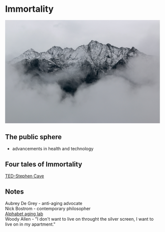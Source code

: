 # Immortality  
![Immortality](/Images/Immortality1.jpg)  
## The public sphere
* advancements in health and technology  

## Four tales of Immortality  
[TED-Stephen Cave](https://www.youtube.com/watch?v=PB7xs7UpIfY)  


## Notes
Aubrey De Grey - anti-aging advocate  
Nick Bostrom - contemporary philosopher  
[Alphabet aging lab](https://www.calicolabs.com/)  
Woody Allen - "I don't want to live on throught the silver screen, I want to live on in my apartment."  
